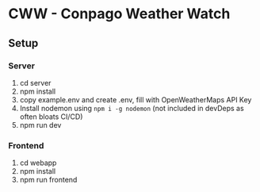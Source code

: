 # CWW - Conpago Weather Watch

## Setup

### Server
1. cd server
2. npm install
3. copy example.env and create .env, fill with OpenWeatherMaps API Key
4. Install nodemon using `npm i -g nodemon` (not included in devDeps as often bloats CI/CD)
5. npm run dev

### Frontend
1. cd webapp
2. npm install
3. npm run frontend

